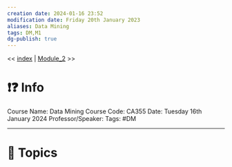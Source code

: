 ```yaml
---
creation date: 2024-01-16 23:52
modification date: Friday 20th January 2023
aliases: Data Mining
tags: DM,M1
dg-publish: true
---
```

<< [index](../index.md) | [Module_2](Module_2.md) >>

# ❗❓ Info
Course Name: Data Mining
Course Code: CA355
Date: Tuesday 16th January 2024
Professor/Speaker: 
Tags: #DM

---
# 📃 Topics